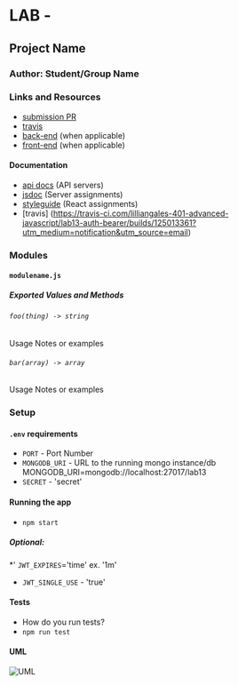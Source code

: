 # LAB - 

## Project Name

### Author: Student/Group Name

### Links and Resources
* [submission PR](http://xyz.com)
* [travis](http://xyz.com)
* [back-end](http://xyz.com) (when applicable)
* [front-end](http://xyz.com) (when applicable)

#### Documentation
* [api docs](http://xyz.com) (API servers)
* [jsdoc](http://xyz.com) (Server assignments)
* [styleguide](http://xyz.com) (React assignments)
* [travis] (https://travis-ci.com/lilliangales-401-advanced-javascript/lab13-auth-bearer/builds/125013361?utm_medium=notification&utm_source=email)


### Modules
#### `modulename.js`
##### Exported Values and Methods

###### `foo(thing) -> string`
Usage Notes or examples

###### `bar(array) -> array`
Usage Notes or examples

### Setup
#### `.env` requirements
* `PORT` - Port Number
* `MONGODB_URI` - URL to the running mongo instance/db
MONGODB_URI=mongodb://localhost:27017/lab13
* `SECRET` - 'secret'


#### Running the app
* `npm start`
##### Optional: 
*' `JWT_EXPIRES`='time' ex. '1m'
* `JWT_SINGLE_USE` - 'true'


  
#### Tests
* How do you run tests?
* `npm run test`

#### UML
![UML](js;.uml)